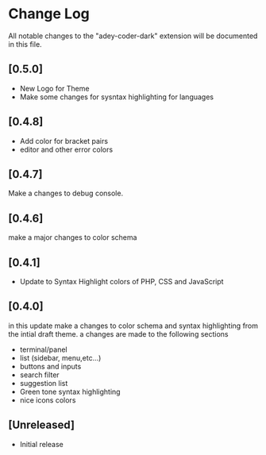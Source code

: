 # Change Log

All notable changes to the "adey-coder-dark" extension will be documented in this file.

## [0.5.0]

- New Logo for Theme
- Make some changes for sysntax highlighting for languages

## [0.4.8]

- Add color for bracket pairs
- editor and other error colors

## [0.4.7]

Make a changes to debug console.

## [0.4.6]

make a major changes to color schema

## [0.4.1]

- Update to Syntax Highlight colors of PHP, CSS and JavaScript

## [0.4.0]

in this update make a changes to color schema and syntax highlighting from the intial draft theme. a changes are made to the following sections

- terminal/panel
- list (sidebar, menu,etc...)
- buttons and inputs
- search filter
- suggestion list
- Green tone syntax highlighting
- nice icons colors

## [Unreleased]

- Initial release
